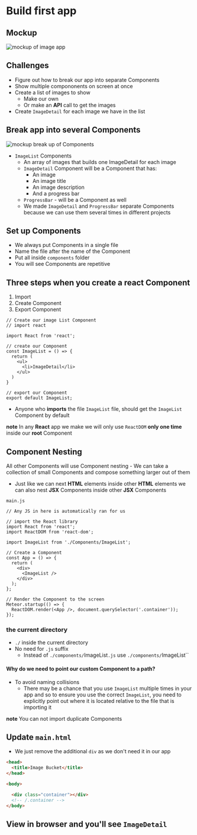 # Build first app

## Mockup

![mockup of image app](https://i.imgur.com/lzJM6pk.png)

## Challenges
* Figure out how to break our app into separate Components
* Show multiple compononents on screen at once
* Create a list of images to show
    - Make our own
    - Or make an **API** call to get the images
* Create `ImageDetail` for each image we have in the list

## Break app into several Components
![mockup break up of Components](https://i.imgur.com/ho1uAVF.png)

* `ImageList` Components
    - An array of images that builds one ImageDetail for each image
    - `ImageDetail` Component will be a Component that has:
      - An image
      - An image title 
      - An image description 
      - And a progress bar
    - `ProgressBar` - will be a Component as well
    - We made `ImageDetail` and `ProgressBar` separate Components because we can use them several times in different projects

## Set up Components
* We always put Components in a single file
* Name the file after the name of the Component
* Put all inside `components` folder
* You will see Components are repetitive

## Three steps when you create a react Component
1. Import
2. Create Component
3. Export Component

```
// Create our image List Component
// import react

import React from 'react';

// create our Component
const ImageList = () => {
  return (
    <ul>
      <li>ImageDetail</li>
    </ul>
  )
}

// export our Component
export default ImageList;
```

* Anyone who **imports** the file `ImageList` file, should get the `ImageList` Component by default

**note** In any **React** app we make we will only use `ReactDOM` **only one time** inside our **root** Component

## Component Nesting
All other Components will use Component nesting - We can take a collection of small Components and compose something larger out of them

* Just like we can next **HTML** elements inside other **HTML** elements we can also nest **JSX** Components inside other **JSX** Components

`main.js`

```
// Any JS in here is automatically ran for us

// import the React library
import React from 'react';
import ReactDOM from 'react-dom';

import ImageList from './Components/ImageList';

// Create a Component
const App = () => {
  return (
    <div>
      <ImageList />
    </div>
  );
};

// Render the Component to the screen
Meteor.startup(() => {
  ReactDOM.render(<App />, document.querySelector('.container'));
});
```

### the current directory
* `./` inside the current directory
* No need for `.js` suffix
    - Instead of `./components/`ImageList`.js` use `./components/`ImageList``

#### Why do we need to point our custom Component to a path?
* To avoid naming collisions
  - There may be a chance that you use `ImageList` multiple times in your app and so to ensure you use the correct `ImageList`, you need to explicitly point out where it is located relative to the file that is importing it

**note** You can not import duplicate Components

## Update `main.html`
* We just remove the additional `div` as we don't need it in our app

```html
<head>
  <title>Image Bucket</title>
</head>

<body>

  <div class="container"></div>
  <!-- /.container -->
</body>
```

## View in browser and you'll see `ImageDetail`




